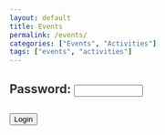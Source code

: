 ```yaml
---
layout: default
title: Events
permalink: /events/
categories: ["Events", "Activities"]
tags: ["events", "activities"]
---
```


<style>
	body {
  background-image: url('/assets/images/dima-pechurin-JUbjYFvCv00-unsplash-medium-door.jpeg');
	background-attachment: fixed;
	color: #333; }
</style>

<script language="javascript">
  function pasuser(pass) { 
    if (pass.value=="pass1" | pass.value=="pass2") { location="https://antoniofeijao.com/" } 
    else { alert("Wrong Password") } 
  } 
</script>

<h2>Password: <input type="password" id="pass" name="pass" size="12"/></h2>

<h2><input value="Login" onclick="pasuser(this.pass)" type="button"></h2>

